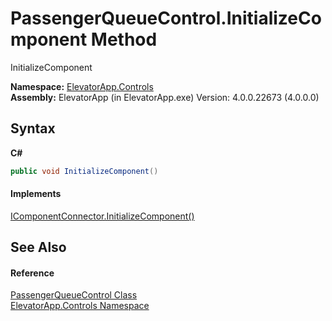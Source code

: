 # PassengerQueueControl.InitializeComponent Method 
 

InitializeComponent

**Namespace:**&nbsp;<a href="N_ElevatorApp_Controls">ElevatorApp.Controls</a><br />**Assembly:**&nbsp;ElevatorApp (in ElevatorApp.exe) Version: 4.0.0.22673 (4.0.0.0)

## Syntax

**C#**<br />
``` C#
public void InitializeComponent()
```


#### Implements
<a href="http://msdn2.microsoft.com/en-us/library/ms603526" target="_blank">IComponentConnector.InitializeComponent()</a><br />

## See Also


#### Reference
<a href="T_ElevatorApp_Controls_PassengerQueueControl">PassengerQueueControl Class</a><br /><a href="N_ElevatorApp_Controls">ElevatorApp.Controls Namespace</a><br />